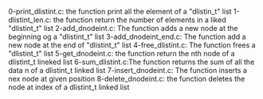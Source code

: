 0-print_dlistint.c: the function print all the element of a "dlistin_t" list
1-dlistint_len.c: the function return the number of elements in a liked "dlistint_t" list
2-add_dnodeint.c: The function adds a new node at the beginning og a "dlistint_t" list
3-add_dnodeint_end.c: The function add a new node at the end of "dlistint_t" list
4-free_dlistint.c: The function frees a "dlistint_t" list
5-get_dnodeint.c: the function return the nth node of a dlistint_t lineked list
6-sum_dlistint.c:The function returns the sum of all the data n of a dlistint_t linked list
7-insert_dnodeint.c: The function inserts a nex node at given position
8-delete_dnodeint.c: the function deletes the node at index of a dlistint_t linked list
